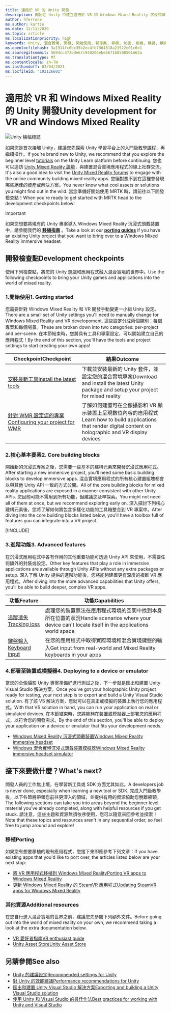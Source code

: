 ```yaml
---
title: 適用於 VR 的 Unity 開發
description: 開始在 Unity 中建立適用於 VR 和 Windows Mixed Reality 沉浸式頭戴裝置的混合實境應用程式。
author: hferrone
ms.author: kurtie
ms.date: 12/11/2020
ms.topic: article
ms.localizationpriority: high
keywords: Unity, 混合實境, 開發, 開始使用, 新專案, 移植, 功能, 相機, 模擬, 模擬, 文件, 混合實境頭戴式裝置, windows 混合實境頭戴式裝置, 虛擬實境頭戴式裝置, 什麼是虛擬實境, 什麼是擴增實境, MRTK, 混合實境工具組, 語音輸入, 定位相機, 模擬器, Azure, 教學課程
ms.openlocfilehash: 3a1914fc6bc35b2ec4fb7364818a21522e01c6e1
ms.sourcegitcommit: 5694cc472bde67c940204ebe6671b0598501e62a
ms.translationtype: MT
ms.contentlocale: zh-TW
ms.lasthandoff: 03/04/2021
ms.locfileid: "102126601"
---
```

# <a name="unity-development-for-vr-and-windows-mixed-reality"></a><span data-ttu-id="777da-104">適用於 VR 和 Windows Mixed Reality 的 Unity 開發</span><span class="sxs-lookup"><span data-stu-id="777da-104">Unity development for VR and Windows Mixed Reality</span></span>

![Unity 橫幅標誌](../images/unity_logo_banner.png)

<span data-ttu-id="777da-106">如果您是首次接觸 Unity，建議您先探索 Unity 學習平台上的入門級[教學課程](https://unity3d.com/learn/tutorials)，再繼續操作。</span><span class="sxs-lookup"><span data-stu-id="777da-106">If you're brand new to Unity, we recommend that you explore the beginner level [tutorials](https://unity3d.com/learn/tutorials) on the Unity Learn platform before continuing.</span></span> <span data-ttu-id="777da-107">您也可以造訪 [Unity Mixed Reality 論壇](https://forum.unity3d.com/forums/hololens.102/)，與建置混合實境應用程式的線上社群交流。</span><span class="sxs-lookup"><span data-stu-id="777da-107">It's also a good idea to visit the [Unity Mixed Reality forums](https://forum.unity3d.com/forums/hololens.102/) to engage with the online community building mixed reality apps.</span></span> <span data-ttu-id="777da-108">您絕對想不到在這裡會發現哪些絕佳的資產或解決方案。</span><span class="sxs-lookup"><span data-stu-id="777da-108">You never know what cool assets or solutions you might find out in the wild.</span></span> <span data-ttu-id="777da-109">當您準備好開始使用 MRTK 時，請前往以下開發檢查點！</span><span class="sxs-lookup"><span data-stu-id="777da-109">When you're ready to get started with MRTK head to the development checkpoints below!</span></span>

> [!IMPORTANT]
> <span data-ttu-id="777da-110">如果您想要將現有的 Unity 專案導入 Windows Mixed Reality 沉浸式頭戴裝置中，請參閱我們的 **[移植指南](../porting-apps/porting-overview.md)** 。</span><span class="sxs-lookup"><span data-stu-id="777da-110">Take a look at our **[porting guides](../porting-apps/porting-overview.md)** if you have an existing Unity project that you want to bring over to a Windows Mixed Reality immersive headset.</span></span> 

## <a name="development-checkpoints"></a><span data-ttu-id="777da-111">開發檢查點</span><span class="sxs-lookup"><span data-stu-id="777da-111">Development checkpoints</span></span>

<span data-ttu-id="777da-112">使用下列檢查點，將您的 Unity 遊戲和應用程式融入混合實境的世界中。</span><span class="sxs-lookup"><span data-stu-id="777da-112">Use the following checkpoints to bring your Unity games and applications into the world of mixed reality.</span></span> 

### <a name="1-getting-started"></a><span data-ttu-id="777da-113">1.開始使用</span><span class="sxs-lookup"><span data-stu-id="777da-113">1. Getting started</span></span>

<span data-ttu-id="777da-114">您需要針對 Windows Mixed Reality 和 VR 開發手動變更一小組 Unity 設定。</span><span class="sxs-lookup"><span data-stu-id="777da-114">There are a small set of Unity settings you'll need to manually change for Windows Mixed Reality and VR developoment.</span></span> <span data-ttu-id="777da-115">這些設定分成兩個類別：每個專案和每個場景。</span><span class="sxs-lookup"><span data-stu-id="777da-115">These are broken down into two categories: per-project and per-scene.</span></span> <span data-ttu-id="777da-116">在本節結束時，您將具有工具和專案設定，可以開始建立自己的應用程式！</span><span class="sxs-lookup"><span data-stu-id="777da-116">By the end of this section, you'll have the tools and project settings to start creating your own apps!</span></span>

|  <span data-ttu-id="777da-117">Checkpoint</span><span class="sxs-lookup"><span data-stu-id="777da-117">Checkpoint</span></span>  |  <span data-ttu-id="777da-118">結果</span><span class="sxs-lookup"><span data-stu-id="777da-118">Outcome</span></span>  |
| --- | --- |
| [<span data-ttu-id="777da-119">安裝最新工具</span><span class="sxs-lookup"><span data-stu-id="777da-119">Install the latest tools</span></span>](../install-the-tools.md) | <span data-ttu-id="777da-120">下載並安裝最新的 Unity 套件，並設定您的混合實境專案</span><span class="sxs-lookup"><span data-stu-id="777da-120">Download and install the latest Unity package and setup your project for mixed reality</span></span> |
| [<span data-ttu-id="777da-121">針對 WMR 設定您的專案</span><span class="sxs-lookup"><span data-stu-id="777da-121">Configuring your project for WMR</span></span>](configure-unity-project.md) | <span data-ttu-id="777da-122">了解如何建置可在全像攝影和 VR 顯示裝置上呈現數位內容的應用程式</span><span class="sxs-lookup"><span data-stu-id="777da-122">Learn how to build applications that render digital content on holographic and VR display devices</span></span> |

### <a name="2-core-building-blocks"></a><span data-ttu-id="777da-123">2.核心基本要素</span><span class="sxs-lookup"><span data-stu-id="777da-123">2. Core building blocks</span></span>

<span data-ttu-id="777da-124">開始新的沉浸式專案之後，您需要一些基本的建構元素來開發沉浸式應用程式。</span><span class="sxs-lookup"><span data-stu-id="777da-124">After starting a new immersive project, you'll need some basic building blocks to develop immersive apps.</span></span> <span data-ttu-id="777da-125">混合實境應用程式的所有核心建置組塊都會以與其他 Unity API 一致的方式公開。</span><span class="sxs-lookup"><span data-stu-id="777da-125">All of the core building blocks for mixed reality applications are exposed in a manner consistent with other Unity APIs.</span></span> <span data-ttu-id="777da-126">您目前可能不需用到所有功能，但建議您及早探索。</span><span class="sxs-lookup"><span data-stu-id="777da-126">You might not need all of them at once, but we recommend exploring early on.</span></span> <span data-ttu-id="777da-127">深入探討下列核心建構元素後，您將了解如何將包含多樣化功能的工具箱整合到 VR 專案中。</span><span class="sxs-lookup"><span data-stu-id="777da-127">After diving into the core building blocks listed below, you'll have a toolbox full of features you can integrate into a VR project.</span></span>

[!INCLUDE[](../includes/unity-building-blocks-wmr.md)]

### <a name="3-advanced-features"></a><span data-ttu-id="777da-128">3.進階功能</span><span class="sxs-lookup"><span data-stu-id="777da-128">3. Advanced features</span></span>

<span data-ttu-id="777da-129">在沉浸式應用程式中各有作用的其他重要功能可透過 Unity API 來使用，不需要任何額外的封裝或設定。</span><span class="sxs-lookup"><span data-stu-id="777da-129">Other key features that play a role in immersive applications are available through Unity APIs without any extra packages or setup.</span></span> <span data-ttu-id="777da-130">深入了解 Unity 提供的進階功能後，您將能夠建置更有深度的複雜 VR 應用程式。</span><span class="sxs-lookup"><span data-stu-id="777da-130">After diving into the more advanced capabilities that Unity offers, you'll be able to build deeper, complex VR apps.</span></span>

|  <span data-ttu-id="777da-131">功能</span><span class="sxs-lookup"><span data-stu-id="777da-131">Feature</span></span>  |  <span data-ttu-id="777da-132">功能</span><span class="sxs-lookup"><span data-stu-id="777da-132">Capabilities</span></span>  |
| --- | --- |
| [<span data-ttu-id="777da-133">追蹤遺失</span><span class="sxs-lookup"><span data-stu-id="777da-133">Tracking loss</span></span>](tracking-loss-in-unity.md) | <span data-ttu-id="777da-134">處理您的裝置無法在應用程式環境的空間中找到本身所在位置的狀況</span><span class="sxs-lookup"><span data-stu-id="777da-134">Handle scenarios where your device can't locate itself in the applications world space</span></span> |
| [<span data-ttu-id="777da-135">鍵盤輸入</span><span class="sxs-lookup"><span data-stu-id="777da-135">Keyboard input</span></span>](keyboard-input-in-unity.md) | <span data-ttu-id="777da-136">在您的應用程式中取得實際環境和混合實境鍵盤的輸入</span><span class="sxs-lookup"><span data-stu-id="777da-136">Get input from real-world and Mixed Reality keyboards in your apps</span></span> |

### <a name="4-deploying-to-a-device-or-emulator"></a><span data-ttu-id="777da-137">4.部署至裝置或模擬器</span><span class="sxs-lookup"><span data-stu-id="777da-137">4. Deploying to a device or emulator</span></span>

<span data-ttu-id="777da-138">當您的全像攝影 Unity 專案準備好進行測試之後，下一步就是匯出和建置 Unity Visual Studio 解決方案。</span><span class="sxs-lookup"><span data-stu-id="777da-138">Once you've got your holographic Unity project ready for testing, your next step is to export and build a Unity Visual Studio solution.</span></span> <span data-ttu-id="777da-139">有了該 VS 解決方案，您就可以在真正或模擬的裝置上執行您的應用程式。</span><span class="sxs-lookup"><span data-stu-id="777da-139">With that VS solution in hand, you can run your application on real or simulated devices.</span></span> <span data-ttu-id="777da-140">在本節結束時，您將能夠在裝置或模擬器上部署您的應用程式，以符合您的開發需求。</span><span class="sxs-lookup"><span data-stu-id="777da-140">By the end of this section, you'll be able to deploy your application on a device or emulator that fits your development needs.</span></span>

* [<span data-ttu-id="777da-141">Windows Mixed Reality 沉浸式頭戴裝置</span><span class="sxs-lookup"><span data-stu-id="777da-141">Windows Mixed Reality immersive headset</span></span>](../platform-capabilities-and-apis/using-visual-studio.md)
* [<span data-ttu-id="777da-142">Windows 混合實境沉浸式頭戴裝置模擬器</span><span class="sxs-lookup"><span data-stu-id="777da-142">Windows Mixed Reality immersive headset simulator</span></span>](../platform-capabilities-and-apis/using-the-windows-mixed-reality-simulator.md)

## <a name="whats-next"></a><span data-ttu-id="777da-143">接下來要做什麼？</span><span class="sxs-lookup"><span data-stu-id="777da-143">What's next?</span></span>

<span data-ttu-id="777da-144">開發人員的工作無止境，在學習新工具或 SDK 方面尤其如此。</span><span class="sxs-lookup"><span data-stu-id="777da-144">A developers job is never done, especially when learning a new tool or SDK.</span></span> <span data-ttu-id="777da-145">完成入門級教學後，以下各節將帶領您前往更深入的領域，並提供有用的資源協助您脫離瓶頸。</span><span class="sxs-lookup"><span data-stu-id="777da-145">The following sections can take you into areas beyond the beginner level material you've already completed, along with helpful resources if you get stuck.</span></span> <span data-ttu-id="777da-146">請注意，這些主題和資源無須依序使用，您可以隨意來回參考並探索！</span><span class="sxs-lookup"><span data-stu-id="777da-146">Note that these topics and resources aren't in any sequential order, so feel free to jump around and explore!</span></span>

### <a name="porting"></a><span data-ttu-id="777da-147">移植</span><span class="sxs-lookup"><span data-stu-id="777da-147">Porting</span></span>

<span data-ttu-id="777da-148">如果您有想要移植的現有應用程式，您接下來即應參考下列文章：</span><span class="sxs-lookup"><span data-stu-id="777da-148">If you have existing apps that you'd like to port over, the articles listed below are your next stop:</span></span>

* [<span data-ttu-id="777da-149">將 VR 應用程式移植到 Windows Mixed Reality</span><span class="sxs-lookup"><span data-stu-id="777da-149">Porting VR apps to Windows Mixed Reality</span></span>](../porting-apps/porting-guides.md?tabs=project)
* [<span data-ttu-id="777da-150">更新 Windows Mixed Reality 的 SteamVR 應用程式</span><span class="sxs-lookup"><span data-stu-id="777da-150">Updating SteamVR apps for Windows Mixed Reality</span></span>](../porting-apps/updating-your-steamvr-application-for-windows-mixed-reality.md)

### <a name="additional-resources"></a><span data-ttu-id="777da-151">其他資源</span><span class="sxs-lookup"><span data-stu-id="777da-151">Additional resources</span></span>

<span data-ttu-id="777da-152">在您自行進入混合實境的世界之前，建議您先參閱下列額外文件。</span><span class="sxs-lookup"><span data-stu-id="777da-152">Before going out into the world of mixed reality on your own, we recommend taking a look at the extra documentation below.</span></span> 

* [<span data-ttu-id="777da-153">VR 愛好者指南</span><span class="sxs-lookup"><span data-stu-id="777da-153">VR enthusiast guide</span></span>](/windows/mixed-reality/enthusiast-guide/vr-journey)
* [<span data-ttu-id="777da-154">Unity Asset Store</span><span class="sxs-lookup"><span data-stu-id="777da-154">Unity Asset Store</span></span>](https://assetstore.unity.com)

## <a name="see-also"></a><span data-ttu-id="777da-155">另請參閱</span><span class="sxs-lookup"><span data-stu-id="777da-155">See also</span></span> 

* [<span data-ttu-id="777da-156">Unity 的建議設定</span><span class="sxs-lookup"><span data-stu-id="777da-156">Recommended settings for Unity</span></span>](recommended-settings-for-unity.md)
* [<span data-ttu-id="777da-157">對 Unity 的效能建議</span><span class="sxs-lookup"><span data-stu-id="777da-157">Performance recommendations for Unity</span></span>](performance-recommendations-for-unity.md)
* [<span data-ttu-id="777da-158">匯出和建置 Unity Visual Studio 解決方案</span><span class="sxs-lookup"><span data-stu-id="777da-158">Exporting and building a Unity Visual Studio solution</span></span>](exporting-and-building-a-unity-visual-studio-solution.md)
* [<span data-ttu-id="777da-159">使用 Unity 和 Visual Studio 的最佳作法</span><span class="sxs-lookup"><span data-stu-id="777da-159">Best practices for working with Unity and Visual Studio</span></span>](best-practices-for-working-with-unity-and-visual-studio.md)